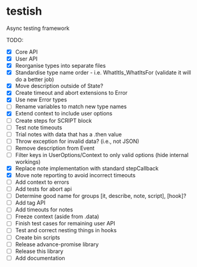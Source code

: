 # testish
Async testing framework

TODO:
- [x] Core API
- [x] User API
- [x] Reorganise types into separate files
- [x] Standardise type name order - i.e. WhatItIs_WhatItsFor (validate it will do a better job)
- [x] Move description outside of State?
- [x] Create timeout and abort extensions to Error
- [x] Use new Error types
- [ ] Rename variables to match new type names
- [x] Extend context to include user options
- [ ] Create steps for SCRIPT block
- [ ] Test note timeouts
- [ ] Trial notes with data that has a .then value
- [ ] Throw exception for invalid data? (i.e., not JSON)
- [ ] Remove description from Event
- [ ] Filter keys in UserOptions/Context to only valid options (hide internal workings)
- [x] Replace note implementation with standard stepCallback
- [x] Move note reporting to avoid incorrect timeouts
- [ ] Add context to errors
- [ ] Add tests for abort api
- [ ] Determine good name for groups [it, describe, note, script], [hook]?
- [ ] Add tag API
- [ ] Add timeouts for notes
- [ ] Freeze context (aside from .data)
- [ ] Finish test cases for remaining user API
- [ ] Test and correct nesting things in hooks
- [ ] Create bin scripts
- [ ] Release advance-promise library
- [ ] Release this library
- [ ] Add documentation
